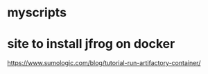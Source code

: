 # myscripts
# site to install jfrog on docker
https://www.sumologic.com/blog/tutorial-run-artifactory-container/
